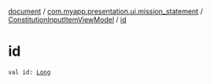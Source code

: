 [document](../../index.md) / [com.myapp.presentation.ui.mission_statement](../index.md) / [ConstitutionInputItemViewModel](index.md) / [id](./id.md)

# id

`val id: `[`Long`](https://kotlinlang.org/api/latest/jvm/stdlib/kotlin/-long/index.html)